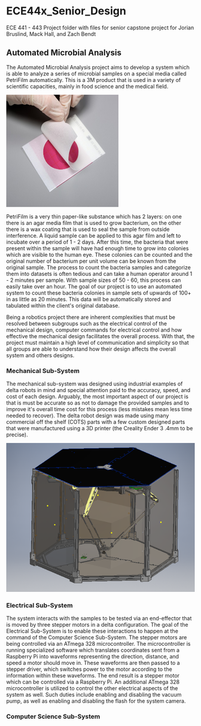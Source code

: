 # ECE44x_Senior_Design
ECE 441 - 443 Project folder with files for senior capstone project for Jorian Bruslind, Mack Hall, and Zach Bendt

## Automated Microbial Analysis 

The Automated Microbial Analysis project aims to develop a system which is able to analyze a series of microbial samples on a special media 
called PetriFilm automatically. This is a 3M product that is used in a variety of scientific capacities, mainly in food science and the medical field. 

<!---![PetriFilm](https://github.com/Jbruslind/ECE44x_Senior_Design/blob/master/Admin_Stuff/Mechanical%20Research%20and%20Implementation/Pictures/3MPetrifilm.jpg){ width=50% }-->
<img src="https://github.com/Jbruslind/ECE44x_Senior_Design/blob/master/Admin_Stuff/Mechanical%20Research%20and%20Implementation/Pictures/3MPetrifilm.jpg" width="300" height="300" />

PetriFilm is a very thin paper-like substance which has 2 layers: on one there is an agar media film that is used to grow bacterium, 
on the other there is a wax coating that is used to seal the sample from outside interference. A liquid sample can be applied to this 
agar film and left to incubate over a period of 1 - 2 days. After this time, the bacteria that were present within the sample will have 
 had enough time to grow into colonies which are visible to the human eye. These colonies can be counted and the original number of bacterium 
 per unit volume can be known from the original sample. The process to count the bacteria samples and categorize them into datasets is often 
 tedious and can take a human operator around 1 - 2 minutes per sample. With sample sizes of 50 - 60, this process 
 can easily take over an hour. The goal of our project is to use an automated system to count these bacteria colonies in sample sets of upwards 
 of 100+ in as little as 20 minutes. This data will be automatically stored and tabulated within the client's original database. 

Being a robotics project there are inherent complexities that must be resolved between subgroups such as the electrical control of the mechanical design, 
computer commands for electrical control and how effective the mechanical design facilitates the overall process. With that, the project must maintain 
a high level of communication and simplicity so that all groups are able to understand how their design affects the overall system and others designs.

### Mechanical Sub-System 

The mechanical sub-system was designed using industrial examples of delta robots in mind and special attention paid to the accuracy, speed, and cost of 
each design. Arguably, the most important aspect of our project is that is must be accurate so as not to damage the provided samples 
and to improve it's overall time cost for this process (less mistakes mean less time needed to recover). The delta robot design was made using 
many commercial off the shelf (COTS) parts with a few custom designed parts that were manufactured using a 3D printer (the Creality Ender 3 .4mm to be precise). 


<img src="https://github.com/Jbruslind/ECE44x_Senior_Design/blob/master/Admin_Stuff/Mechanical%20Research%20and%20Implementation/Updated_Assembly_.png"  />

### Electrical Sub-System 

The system interacts with the samples to be tested via an end-effector that is moved by three stepper motors in a delta configuration. The goal of the Electrical Sub-System is to enable these interactions to happen at the command of the Computer Science Sub-System. The stepper motors are being controlled via an ATmega 328 microcontroller. The microcontroller is running specialized software which translates coordinates sent from a Raspberry Pi into waveforms representing the direction, distance, and speed a motor should move in. These waveforms are then passed to a stepper driver, which switches power to the motor according to the information within these waveforms. The end result is a stepper motor which can be controlled via a Raspberry Pi. An additional ATmega 328 microcontroller is utilized to control the other electrical aspects of the system as well. Such duties include enabling and disabling the vacuum pump, as well as enabling and disabling the flash for the system camera.

### Computer Science Sub-System
